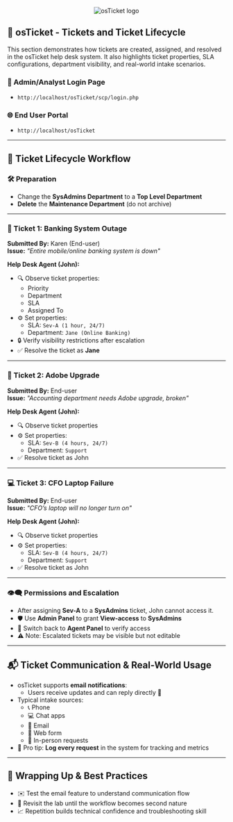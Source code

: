 <p align="center">
<img src="https://i.imgur.com/Clzj7Xs.png" alt="osTicket logo"/>
</p>

## 🧾 osTicket - Tickets and Ticket Lifecycle

This section demonstrates how tickets are created, assigned, and resolved in the osTicket help desk system. It also highlights ticket properties, SLA configurations, department visibility, and real-world intake scenarios.

### 🔐 Admin/Analyst Login Page
- `http://localhost/osTicket/scp/login.php`

### 🌐 End User Portal
- `http://localhost/osTicket`

---

## 🔄 Ticket Lifecycle Workflow

### 🛠️ Preparation
- Change the **SysAdmins Department** to a **Top Level Department**
- **Delete** the **Maintenance Department** (do not archive)

---

### 📩 Ticket 1: Banking System Outage
**Submitted By:** Karen (End-user)  
**Issue:** _"Entire mobile/online banking system is down"_

**Help Desk Agent (John):**
- 🔍 Observe ticket properties:
  - Priority  
  - Department  
  - SLA  
  - Assigned To
- ⚙️ Set properties:
  - SLA: `Sev-A (1 hour, 24/7)`  
  - Department: `Jane (Online Banking)`
- 🔒 Verify visibility restrictions after escalation
- ✅ Resolve the ticket as **Jane**

---

### 🧾 Ticket 2: Adobe Upgrade
**Submitted By:** End-user  
**Issue:** _"Accounting department needs Adobe upgrade, broken"_

**Help Desk Agent (John):**
- 🔍 Observe ticket properties
- ⚙️ Set properties:
  - SLA: `Sev-B (4 hours, 24/7)`  
  - Department: `Support`
- ✅ Resolve ticket as John

---

### 💻 Ticket 3: CFO Laptop Failure
**Submitted By:** End-user  
**Issue:** _"CFO’s laptop will no longer turn on"_

**Help Desk Agent (John):**
- 🔍 Observe ticket properties
- ⚙️ Set properties:
  - SLA: `Sev-B (4 hours, 24/7)`  
  - Department: `Support`
- ✅ Resolve ticket as John

---

### 👁️‍🗨️ Permissions and Escalation
- After assigning **Sev-A** to a **SysAdmins** ticket, John cannot access it.
- 🛡️ Use **Admin Panel** to grant **View-access** to **SysAdmins**
- 🔄 Switch back to **Agent Panel** to verify access
- ⚠️ Note: Escalated tickets may be visible but not editable

---

## 📬 Ticket Communication & Real-World Usage

- osTicket supports **email notifications**:
  - Users receive updates and can reply directly 💬
- Typical intake sources:
  - 📞 Phone  
  - 💻 Chat apps  
  - 📧 Email  
  - 📝 Web form  
  - 🤝 In-person requests
- 🧠 Pro tip: **Log every request** in the system for tracking and metrics

---

## 🏁 Wrapping Up & Best Practices

- ✉️ Test the email feature to understand communication flow
- 🔁 Revisit the lab until the workflow becomes second nature
- 📈 Repetition builds technical confidence and troubleshooting skill

